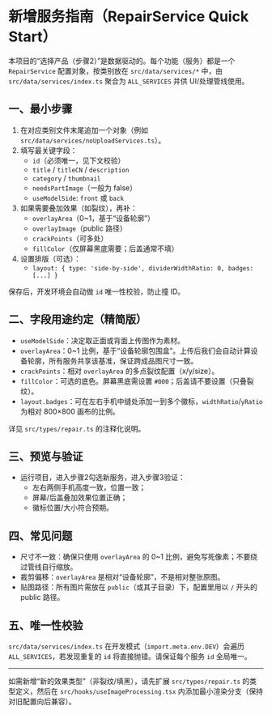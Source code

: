 # 新增服务指南（RepairService Quick Start）

本项目的“选择产品（步骤2）”是数据驱动的。每个功能（服务）都是一个 `RepairService` 配置对象，按类别放在 `src/data/services/*` 中，由 `src/data/services/index.ts` 聚合为 `ALL_SERVICES` 并供 UI/处理管线使用。

## 一、最小步骤
1. 在对应类别文件末尾追加一个对象（例如 `src/data/services/noUploadServices.ts`）。
2. 填写最关键字段：
   - `id`（必须唯一，见下文校验）
   - `title` / `titleCN` / `description`
   - `category` / `thumbnail`
   - `needsPartImage`（一般为 false）
   - `useModelSide`: `front` 或 `back`
3. 如果需要叠加效果（如裂纹），再补：
   - `overlayArea`（0~1，基于“设备轮廓”）
   - `overlayImage`（public 路径）
   - `crackPoints`（可多处）
   - `fillColor`（仅屏幕黑底需要；后盖通常不填）
4. 设置排版（可选）：
   - `layout: { type: 'side-by-side', dividerWidthRatio: 0, badges: [...] }`

保存后，开发环境会自动做 `id` 唯一性校验，防止撞 ID。

## 二、字段用途约定（精简版）
- `useModelSide`：决定取正面或背面上传图作为素材。
- `overlayArea`：0~1 比例，基于“设备轮廓包围盒”。上传后我们会自动计算设备轮廓，所有服务共享该基准，保证跨成品图尺寸一致。
- `crackPoints`：相对 `overlayArea` 的多点裂纹配置（x/y/size）。
- `fillColor`：可选的底色。屏幕黑底需设置 `#000`；后盖请不要设置（只叠裂纹）。
- `layout.badges`：可在左右手机中缝处添加一到多个徽标，`widthRatio`/`yRatio` 为相对 800×800 画布的比例。

详见 `src/types/repair.ts` 的注释化说明。

## 三、预览与验证
- 运行项目，进入步骤2勾选新服务，进入步骤3验证：
  - 左右两侧手机高度一致，位置一致；
  - 屏幕/后盖叠加效果位置正确；
  - 徽标位置/大小符合预期。

## 四、常见问题
- 尺寸不一致：确保只使用 `overlayArea` 的 0~1 比例，避免写死像素；不要绕过管线自行缩放。
- 裁剪偏移：`overlayArea` 是相对“设备轮廓”，不是相对整张原图。
- 贴图路径：所有图片需放在 `public`（或其子目录）下，配置里用以 `/` 开头的 public 路径。

## 五、唯一性校验
`src/data/services/index.ts` 在开发模式（`import.meta.env.DEV`）会遍历 `ALL_SERVICES`，若发现重复的 `id` 将直接抛错。请保证每个服务 `id` 全局唯一。

---
如需新增“新的效果类型”（非裂纹/填黑），请先扩展 `src/types/repair.ts` 的类型定义，然后在 `src/hooks/useImageProcessing.tsx` 内添加最小渲染分支（保持对旧配置向后兼容）。

